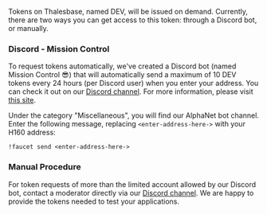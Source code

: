 Tokens on Thalesbase, named DEV, will be issued on demand. Currently, there are two ways you can get access to this token: through a Discord bot, or manually.

### Discord - Mission Control

To request tokens automatically, we've created a Discord bot (named Mission Control :sunglasses:) that will automatically send a maximum of 10 DEV tokens every 24 hours (per Discord user) when you enter your address. You can check it out on our [Discord channel](https://discord.gg/PfpUATX). For more information, please visit [this site](/getting-started/testnet/faucet/).
 
Under the category "Miscellaneous", you will find our AlphaNet bot channel. Enter the following message, replacing `<enter-address-here->` with your H160 address:
 
```
!faucet send <enter-address-here->
```

### Manual Procedure

For token requests of more than the limited account allowed by our Discord bot, contact a moderator directly via our [Discord channel](https://discord.gg/PfpUATX). We are happy to provide the tokens needed to test your applications.
